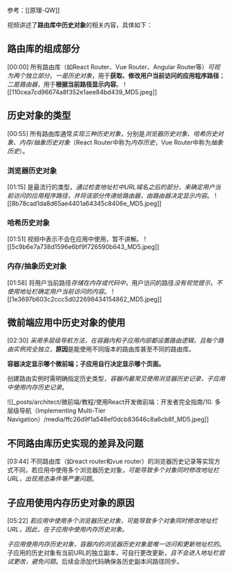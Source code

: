 参考：[[原理-QW]]

视频讲述了**路由库中历史对象**的相关内容，具体如下：

## 路由库的组成部分
[00:00]
所有路由库（如React Router、Vue Router、Angular Router等）*可视为两个独立部分*，*一是历史对象*，用于**获取、修改用户当前访问的应用程序路径**；*二是路由器*，用于**根据当前路径显示内容**。
![[110cea7cd96674a8f352e1aee84bd439_MD5.jpeg]]


## 历史对象的类型
[00:55]
所有路由库通常*实现三种历史对象*，分别是*浏览器历史对象、哈希历史对象、内存/抽象历史对象*（React Router中称为*内存历史*，Vue Router中称为*抽象历史*）。

### 浏览器历史对象
[01:15]
是最流行的类型，*通过检查地址栏中URL域名之后的部分，来确定用户当前访问的应用程序路径，并将该部分传递给路由器，由路由器决定显示内容*。
![[8b78cad1da8d65ae4401a64345c8406e_MD5.jpeg]]


### 哈希历史对象
[01:51]
视频中表示不会在应用中使用，暂不讲解。
![[5c9b6e7a738d1596e6bf9f726590b643_MD5.jpeg]]


### 内存/抽象历史对象
[01:58]
将用户当前路径*存储在内存或代码中*，用户访问的路径*没有视觉提示*，*不使用地址栏确定用户当前访问的内容*。
![[1e3697b603c2ccc5d022698434154862_MD5.jpeg]]


## 微前端应用中历史对象的使用
[02:30]
*采用多层级导航方法，在容器内和子应用内部都设置路由逻辑，且每个路由实例完全独立*，**原因**是能使用不同版本的路由库甚至不同的路由库。

**容器决定显示哪个微前端；子应用自行决定显示哪个页面。**

创建路由实例时需明确指定历史类型，*容器内最常见使用浏览器历史记录，子应用中使用内存历史记录*。

![[_posts/architect/微前端/教程/使用React开发微前端：开发者完全指南/10. 多层级导航（Implementing Multi-Tier Navigation）/media/ffc26d9f1a548ef0dcb83646c8a6cb8f_MD5.jpeg]]


## 不同路由库历史实现的差异及问题
[03:44]
不同路由库（如react router和vue router）的浏览器历史记录等实现方式不同，若应用中使用多个浏览器历史对象，*可能导致多个对象同时修改地址栏URL，出现竞态条件等严重问题*。


## 子应用使用内存历史对象的原因
[05:22]
*若应用中使用多个浏览器历史对象，可能导致多个对象同时修改地址栏URL，因此，在子应用中使用内存历史对象。*

*子应用使用内存历史对象，容器内的浏览器历史对象是唯一访问和更新地址栏的*。子应用的历史对象有当前URL的独立副本，可自行更改更新，*且不会进入地址栏尝试更改，避免问题*。后续会添加代码确保各历史副本间路径同步。